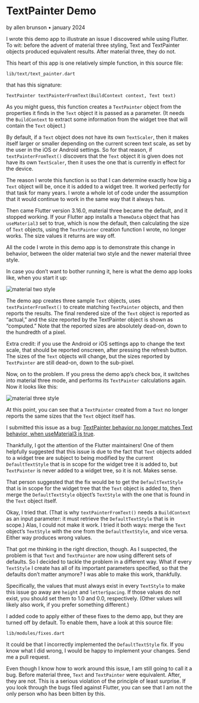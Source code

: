# TextPainter Demo
by allen brunson • january 2024

I wrote this demo app to illustrate an issue I discovered while using Flutter. To wit: before the advent of material three styling, Text and TextPainter objects produced equivalent results. After material three, they do not.

This heart of this app is one relatively simple function, in this source file:

  `lib/text/text_painter.dart`
  
that has this signature:

  `TextPainter textPainterFromText(BuildContext context, Text text)`  

As you might guess, this function creates a `TextPainter` object from the properties it finds in the `Text` object it is passed as a parameter. (It needs the `BuildContext` to extract some information from the widget tree that will contain the `Text` object.)

By default, if a `Text` object does not have its own `TextScaler`, then it makes itself larger or smaller depending on the current screen text scale, as set by the user in the iOS or Android settings. So for that reason, if `textPainterFromText()` discovers that the `Text` object it is given does not have its own `TextScaler`, then it uses the one that is currently in effect for the device.

The reason I wrote this function is so that I can determine exactly how big a `Text` object will be, once it is added to a widget tree. It worked perfectly for that task for many years. I wrote a whole lot of code under the assumption that it would continue to work in the same way that it always has.

Then came Flutter version 3.16.0, material three became the default, and it stopped working. If your Flutter app installs a `ThemeData` object that has `useMaterial3` set to true, which is now the default, then calculating the size of `Text` objects, using the `TextPainter` creation function I wrote, no longer works. The size values it returns are way off.

All the code I wrote in this demo app is to demonstrate this change in behavior, between the older material two style and the newer material three style.

In case you don’t want to bother running it, here is what the demo app looks like, when you start it up:

![material two style](material2.png)

The demo app creates three sample `Text` objects, uses `textPainterFromText()` to create matching `TextPainter` objects, and then reports the results. The final rendered size of the `Text` object is reported as “actual,” and the size reported by the TextPainter object is shown as “computed.” Note that the reported sizes are absolutely dead-on, down to the hundredth of a pixel.

Extra credit: if you use the Android or iOS settings app to change the text scale, that should be reported onscreen, after pressing the refresh button. The sizes of the `Text` objects will change, but the sizes reported by `TextPainter` are still dead-on, down to the sub-pixel.

Now, on to the problem. If you press the demo app’s check box, it switches into material three mode, and performs its `TextPainter` calculations again. Now it looks like this:

![material three style](material3.png)

At this point, you can see that a `TextPainter` created from a `Text` no longer reports the same sizes that the `Text` object itself has.

I submitted this issue as a bug: [TextPainter behavior no longer matches Text behavior, when useMaterial3 is true](https://github.com/flutter/flutter/issues/141172).

Thankfully, I got the attention of the Flutter maintainers! One of them helpfully suggested that this issue is due to the fact that `Text` objects added to a widget tree are subject to being modified by the current `DefaultTextStyle` that is in scope for the widget tree it is added to, but `TextPainter` is never added to a widget tree, so it is not. Makes sense.

That person suggested that the fix would be to get the `DefaultTextStyle` that is in scope for the widget tree that the `Text` object is added to, then merge the `DefaultTextStyle` object’s `TextStyle` with the one that is found in the `Text` object itself.

Okay, I tried that. (That is why `textPainterFromText()` needs a `BuildContext` as an input parameter: it must retrieve the `DefaultTextStyle` that is in scope.) Alas, I could not make it work. I tried it both ways: merge the `Text` object’s `TextStyle` with the one from the `DefaultTextStyle`, and vice versa. Either way produces wrong values.

That got me thinking in the right direction, though. As I suspected, the problem is that `Text` and `TextPainter` are now using different sets of defaults. So I decided to tackle the problem in a different way. What if every `TextStyle` I create has all of its important parameters specified, so that the defaults don’t matter anymore? I was able to make this work, thankfully.

Specifically, the values that must always exist in every `TextStyle` to make this issue go away are `height` and `letterSpacing`. If those values do not exist, you should set them to 1.0 and 0.0, respectively. (Other values will likely also work, if you prefer something different.)

I added code to apply either of these fixes to the demo app, but they are turned off by default. To enable them, have a look at this source file:

  `lib/modules/fixes.dart`
  
It could be that I incorrectly implemented the `DefaultTextStyle` fix. If you know what I did wrong, I would be happy to implement your changes. Send me a pull request.

Even though I know how to work around this issue, I am still going to call it a bug. Before material three, `Text` and `TextPainter` were equivalent. After, they are not. This is a serious violation of the principle of least surprise. If you look through the bugs filed against Flutter, you can see that I am not the only person who has been bitten by this.
